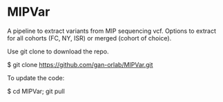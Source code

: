 # MIPVar

A pipeline to extract variants from MIP sequencing vcf. Options to extract for all cohorts (FC, NY, ISR) or merged (cohort of choice).

Use git clone to download the repo.

$ git clone https://github.com/gan-orlab/MIPVar.git

To update the code:

$ cd MIPVar; git pull
